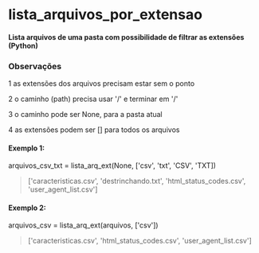 # lista_arquivos_por_extensao
#### Lista arquivos de uma pasta com possibilidade de filtrar as extensões (Python)


### Observações
1 as extensões dos arquivos precisam estar sem o ponto

2 o caminho (path) precisa usar '/' e terminar em '/'

3 o caminho pode ser None, para a pasta atual

4 as extensões podem ser [] para todos os arquivos


#### Exemplo 1:
arquivos_csv_txt = lista_arq_ext(None, ['csv', 'txt', 'CSV', 'TXT])

> ['caracteristicas.csv', 'destrinchando.txt', 'html_status_codes.csv', 'user_agent_list.csv']


#### Exemplo 2:

arquivos_csv = lista_arq_ext(arquivos, ['csv'])

> ['caracteristicas.csv', 'html_status_codes.csv', 'user_agent_list.csv']

